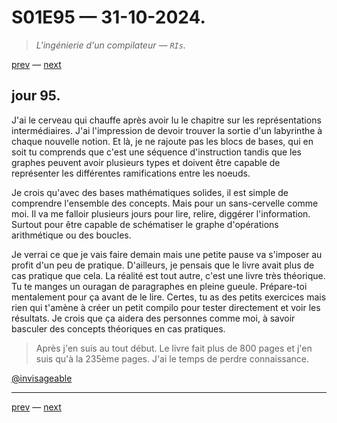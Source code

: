 # S01E95 — 31-10-2024.

> *L'ingénierie d'un compilateur — `RIs`.*

[prev](S01E93-29-10-2024.md) — [next](S01E01-29-07-2024.md)     

## jour 95.

J'ai le cerveau qui chauffe après avoir lu le chapitre sur les représentations intermédiaires. J'ai l'impression de devoir trouver la sortie d'un labyrinthe à chaque nouvelle notion. Et là, je ne rajoute pas les blocs de bases, qui en soit tu comprends que c'est une séquence d'instruction tandis que les graphes peuvent avoir plusieurs types et doivent être capable de représenter les différentes ramifications entre les noeuds.           

Je crois qu'avec des bases mathématiques solides, il est simple de comprendre l'ensemble des concepts. Mais pour un sans-cervelle comme moi. Il va me falloir plusieurs jours pour lire, relire, diggérer l'information. Surtout pour être capable de schématiser le graphe d'opérations arithmétique ou des boucles.           

Je verrai ce que je vais faire demain mais une petite pause va s'imposer au profit d'un peu de pratique. D'ailleurs, je pensais que le livre avait plus de cas pratique que cela. La réalité est tout autre, c'est une livre très théorique. Tu te manges un ouragan de paragraphes en pleine gueule. Prépare-toi mentalement pour ça avant de le lire. Certes, tu as des petits exercices mais rien qui t'amène à créer un petit compilo pour tester directement et voir les résultats. Je crois que ça aidera des personnes comme moi, à savoir basculer des concepts théoriques en cas pratiques.            

> Après j'en suis au tout début. Le livre fait plus de 800 pages et j'en suis qu'à la 235ème pages. J'ai le temps de perdre connaissance.

[@invisageable](https://twitter.com/invisageable)   

---

[prev](S01E93-29-10-2024.md) — [next](S01E01-29-07-2024.md)   
